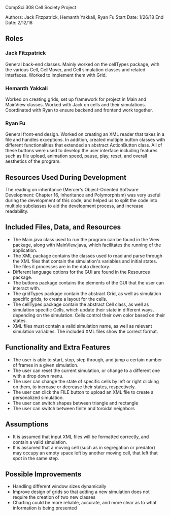 CompSci 308 Cell Society Project

Authors: Jack Fitzpatrick, Hemanth Yakkali, Ryan Fu
Start Date: 1/26/18
End Date: 2/12/18

## Roles
### Jack Fitzpatrick
General back-end classes. Mainly worked on the cellTypes package, with the various Cell, CellMover, and Cell simulation classes and related interfaces. Worked to implement them with Grid. 

### Hemanth Yakkali
Worked on creating grids, set up framework for project in Main and MainView classes. Worked with Jack on cells and their simulations. Coordinated with Ryan to ensure backend and frontend work together.

### Ryan Fu
General front-end design. Worked on creating an XML reader that takes in a file and handles exceptions. In addition, created multiple button classes with different functionalities that extended an abstract ActionButton class. All of these buttons were used to develop the user interface including features such as file upload, animation speed, pause, play, reset, and overall aesthetics of the program.

## Resources Used During Development
The reading on inheritance (Mercer's Object-Oriented Software Development: Chapter 16, Inheritance and Polymorphism) was very useful during the development of this code, and helped us to split the code into multiple subclasses to aid the development process, and increase readability.

## Included Files, Data, and Resources
 * The Main.java class used to run the program can be found in the View package, along with MainView.java, which facilitates the running of the application.
 * The XML package contains the classes used to read and parse through the XML files that contain the simulation's variables and initial states. The files it processes are in the data directory.
 * Different language options for the GUI are found in the Resources package.
 * The buttons package contains the elements of the GUI that the user can interact with.
 * The gridTypes package contain the abstract Grid, as well as simulation specific grids, to create a layout for the cells.
 * The cellTypes package contain the abstract Cell class, as well as simulation specific Cells, which update their state in different ways, depending on the simulation. Cells control their own color based on their states.
 * XML files must contain a valid simulation name, as well as relevant simulation variables. The included XML files show the correct format.
 
## Functionality and Extra Features
 * The user is able to start, stop, step through, and jump a certain number of frames in a given simulation. 
 * The user can reset the current simulation, or change to a different one with a drop down menu.
 * The user can change the state of specific cells by left or right clicking on them, to increase or decrease their states, respectively.
 * The user can click the FILE button to upload an XML file to create a personalized simulation.
 * The user can switch shapes between triangle and rectangle
 * The user can switch between finite and toroidal neighbors

## Assumptions
 * It is assumed that input XML files will be formatted correctly, and contain a valid simulation.
 * It is assumed that a moving cell (such as in segregation or predator) may occupy an empty space left by another moving cell, that left that spot in the same step.

## Possible Improvements
 * Handling different window sizes dynamically
 * Improve design of grids so that adding a new simulation does not require the creation of two new classes
 * Charting could be more reliable, accurate, and more clear as to what information is being presented